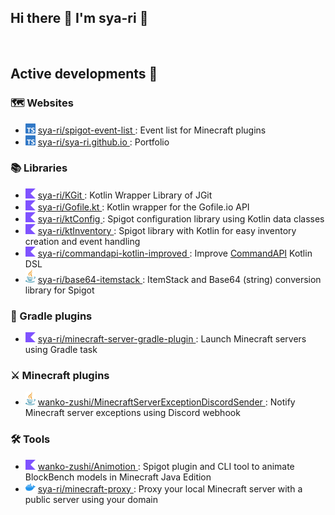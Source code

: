 <h2>
  Hi there 👋 I'm sya-ri 🦔
</h2>

<a href="https://ko-fi.com/K3K1BC6UT">
  <img src="https://ko-fi.com/img/githubbutton_sm.svg" alt="">
</a>

<h2>
  Active developments 🏃
</h2>

<h3>
  🗺️ Websites
</h3>

<ul>
  <li>
    <img src="assets/typescript.svg" width="16" />
    <a href="https://github.com/sya-ri/spigot-event-list">
      sya-ri/spigot-event-list
    </a>
    : Event list for Minecraft plugins
  </li>
  <li>
    <img src="assets/typescript.svg" width="16" />
    <a href="https://github.com/sya-ri/sya-ri.github.io">
      sya-ri/sya-ri.github.io
    </a>
    : Portfolio
  </li>
</ul>

<h3>
  📚 Libraries
</h3>

<ul>
  <li>
    <img src="assets/kotlin.svg" width="16" />
    <a href="https://github.com/sya-ri/KGit">
      sya-ri/KGit
    </a>
    : Kotlin Wrapper Library of JGit
  </li>
  <li>
    <img src="assets/kotlin.svg" width="16" />
    <a href="https://github.com/sya-ri/Gofile.kt">
      sya-ri/Gofile.kt
    </a>
    : Kotlin wrapper for the Gofile.io API
  </li>
  <li>
    <img src="assets/kotlin.svg" width="16" />
    <a href="https://github.com/sya-ri/ktConfig">
      sya-ri/ktConfig
    </a>
    : Spigot configuration library using Kotlin data classes
  </li>
  <li>
    <img src="assets/kotlin.svg" width="16" />
    <a href="https://github.com/sya-ri/ktInventory">
      sya-ri/ktInventory
    </a>
    : Spigot library with Kotlin for easy inventory creation and event handling
  </li>
  <li>
    <img src="assets/kotlin.svg" width="16" />
    <a href="https://github.com/sya-ri/commandapi-kotlin-improved">
      sya-ri/commandapi-kotlin-improved
    </a>
    : Improve <a href="https://github.com/JorelAli/CommandAPI">CommandAPI</a> Kotlin DSL
  </li>
  <li>
    <img src="assets/java.svg" width="16" />
    <a href="https://github.com/sya-ri/base64-itemstack">
      sya-ri/base64-itemstack
    </a>
    : ItemStack and Base64 (string) conversion library for Spigot
  </li>
</ul>

<h3>
  🐘 Gradle plugins
</h3>

<ul>
  <li>
    <img src="assets/kotlin.svg" width="16" />
    <a href="https://github.com/sya-ri/minecraft-server-gradle-plugin">
      sya-ri/minecraft-server-gradle-plugin
    </a>
    : Launch Minecraft servers using Gradle task
  </li>
</ul>

<h3>
  ⚔️ Minecraft plugins
</h3>

<ul>
  <li>
    <img src="assets/java.svg" width="16" />
    <a href="https://github.com/wanko-zushi/MinecraftServerExceptionDiscordSender">
      wanko-zushi/MinecraftServerExceptionDiscordSender
    </a>
    : Notify Minecraft server exceptions using Discord webhook
  </li>
</ul>

<h3>
  🛠️ Tools
</h3>

<ul>
  <li>
    <img src="assets/kotlin.svg" width="16" />
    <a href="https://github.com/wanko-zushi/Animotion">
      wanko-zushi/Animotion
    </a>
    : Spigot plugin and CLI tool to animate BlockBench models in Minecraft Java Edition
  </li>
  <li>
    <img src="assets/docker.svg" width="16" />
    <a href="https://github.com/sya-ri/minecraft-proxy">
      sya-ri/minecraft-proxy
    </a>
    : Proxy your local Minecraft server with a public server using your domain
  </li>
</ul>
